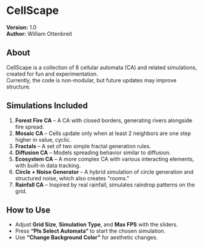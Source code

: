# CellScape

**Version:** 1.0  
**Author:** William Ottenbreit  

## About
CellScape is a collection of 8 cellular automata (CA) and related simulations, created for fun and experimentation.  
Currently, the code is non-modular, but future updates may improve structure.

## Simulations Included
1. **Forest Fire CA** – A CA with closed borders, generating rivers alongside fire spread.  
2. **Mosaic CA** – Cells update only when at least 2 neighbors are one step higher in value, cyclic.  
3. **Fractals** – A set of two simple fractal generation rules.  
4. **Diffusion CA** – Models spreading behavior similar to diffusion.  
5. **Ecosystem CA** – A more complex CA with various interacting elements, with built-in data tracking.  
6. **Circle + Noise Generator** – A hybrid simulation of circle generation and structured noise, which also creates "rooms."  
7. **Rainfall CA** – Inspired by real rainfall, simulates raindrop patterns on the grid.  

## How to Use
- Adjust **Grid Size**, **Simulation Type**, and **Max FPS** with the sliders.  
- Press **“Pls Select Automata”** to start the chosen simulation.  
- Use **“Change Background Color”** for aesthetic changes.
